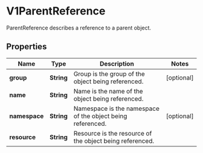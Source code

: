 

# V1ParentReference

ParentReference describes a reference to a parent object.

## Properties

| Name | Type | Description | Notes |
|------------ | ------------- | ------------- | -------------|
|**group** | **String** | Group is the group of the object being referenced. |  [optional] |
|**name** | **String** | Name is the name of the object being referenced. |  |
|**namespace** | **String** | Namespace is the namespace of the object being referenced. |  [optional] |
|**resource** | **String** | Resource is the resource of the object being referenced. |  |



